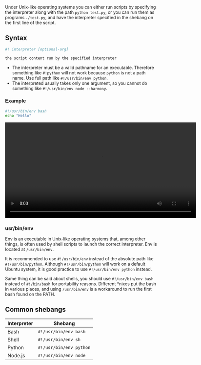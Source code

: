 Under Unix-like operating systems you can either run scripts by specifying the interpreter along with the path `python test.py`, or you can run them as programs `./test.py`, and have the interpreter specified in the shebang on the first line of the script.

## Syntax

```bash
#! interpreter [optional-arg]

the script content run by the specified interpreter
```

- The interpreter must be a valid pathname for an executable. Therefore something like `#!python` will not work because `python` is not a path name. Use full path like `#!/usr/bin/env python`.
- The interpreted usually takes only one argument, so you cannot do something like `#!/usr/bin/env node --harmony`.

### Example

```bash
#!/usr/bin/env bash
echo "Hello"
```

<video width="626" width="274" controls autoplay loop>
  <source src="./videos/shebang.mkv" type="video/mp4">
  <source src="./videos/shebang.webm" type="video/webm">
</video>

### usr/bin/env

Env is an executable in Unix-like operating systems that, among other things, is often used by shell scripts to launch the correct interpreter. Env is located at `/usr/bin/env`.

It is recommended to use `#!/usr/bin/env` instead of the absolute path like `#!/usr/bin/python`. Although `#!/usr/bin/python` will work on a default Ubuntu system, it is good practice to use  `#!/usr/bin/env python` instead.

Same thing can be said about shells, you should use `#!/usr/bin/env bash` instead of `#!/bin/bash` for portability reasons. Different *nixes put the bash in various places, and using `/usr/bin/env` is a workaround to run the first bash found on the PATH.

## Common shebangs

| Interpreter | Shebang                 |
| ----------- | ----------------------- |
| Bash        | `#!/usr/bin/env bash`   |
| Shell       | `#!/usr/bin/env sh`     |
| Python      | `#!/usr/bin/env python` |
| Node.js     | `#!/usr/bin/env node`   |
